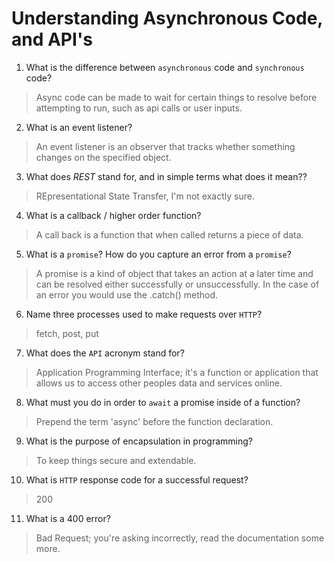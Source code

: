 # Understanding Asynchronous Code, and API's
01. What is the difference between `asynchronous` code and `synchronous` code?

  > Async code can be made to wait for certain things to resolve before attempting to run, such as api calls or user inputs.

02. What is an event listener?

  > An event listener is an observer that tracks whether something changes on the specified object.

03. What does *REST* stand for, and in simple terms what does it mean??

  > REpresentational State Transfer, I'm not exactly sure.

04. What is a callback / higher order function?

  > A call back is a function that when called returns a piece of data.

05. What is a `promise`? How do you capture an error from a `promise`?

  > A promise is a kind of object that takes an action at a later time and can be resolved either successfully or unsuccessfully. In the case of an error you would use the .catch() method.

06. Name three processes used to make requests over `HTTP`?

  > fetch, post, put

07. What does the `API` acronym stand for?

  > Application Programming Interface; it's a function or application that allows us to access other peoples data and services online.

08. What must you do in order to `await` a promise inside of a function?

  > Prepend the term 'async' before the function declaration.

09. What is the purpose of encapsulation in programming?

  > To keep things secure and extendable.

10. What is `HTTP` response code for a successful request?

  > 200

11. What is a 400 error?

  > Bad Request; you're asking incorrectly, read the documentation some more.
